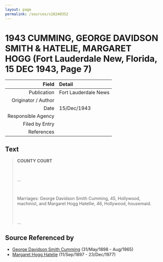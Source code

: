 ```yaml
---
layout: page
permalink: /sources/s10240352
---
```


# 1943 CUMMING, GEORGE DAVIDSON SMITH & HATELIE, MARGARET HOGG (Fort Lauderdale New, Florida, 15 DEC 1943, Page 7)

Field | Detail
---:|:---
Publication | Fort Lauderdale News
Originator / Author | 
Date | 15/Dec/1943
Responsible Agency | 
Filed by Entry | 
References | 

## Text

> **COUNTY COURT**
>
> <br/>
>
> ...
>
> <br/>
>
> Marriages: George Davidson Smith Cumming, 45, Hollywood, machinist, and Margaret Hogg Hatellie, 46, Hollywood, housemaid.
>
> <br/>
>
> ...
>

## Source Referenced by

* [George Davidson Smith Cumming](../people/@13773669@-george-davidson-smith-cumming-b1898-5-31-d1965-8.md) (31/May/1898 - Aug/1965)
* [Margaret Hogg Hatelie](../people/@43723296@-margaret-hogg-hatelie-b1897-9-11-d1977-12-23.md) (11/Sep/1897 - 23/Dec/1977)
